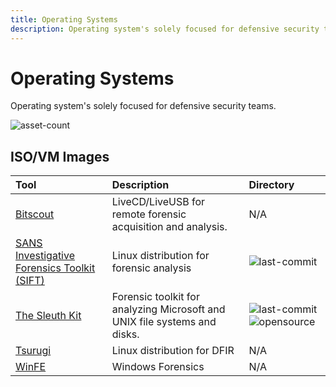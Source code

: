 ```yaml
---
title: Operating Systems
description: Operating system's solely focused for defensive security teams.
---
```


# Operating Systems

Operating system's solely focused for defensive security teams.

![asset-count](https://img.shields.io/badge/Tools%20%26%20Resources%20Available-5-A65F5F?style=for-the-badge)

## ISO/VM Images

| Tool | Description | Directory |
| :--- | :--- | :--- |
| [Bitscout](https://bitscout-forensics.info/) | LiveCD/LiveUSB for remote forensic acquisition and analysis. | N/A |
| [SANS Investigative Forensics Toolkit \(SIFT\)](https://github.com/teamdfir/sift) | Linux distribution for forensic analysis | ![last-commit](https://img.shields.io/github/last-commit/teamdfir/sift?color=a65f5f&style=flat-square) |
| [The Sleuth Kit](https://github.com/sleuthkit/sleuthkit) | Forensic toolkit for analyzing Microsoft and UNIX file systems and disks. | ![last-commit](https://img.shields.io/github/last-commit/sleuthkit/sleuthkit?color=a65f5f&style=flat-square) ![opensource](../../assets/img/icons/open-source.png) |
| [Tsurugi](https://tsurugi-linux.org/) | Linux distribution for DFIR | N/A |
| [WinFE](https://www.winfe.net/home) | Windows Forensics | N/A |

